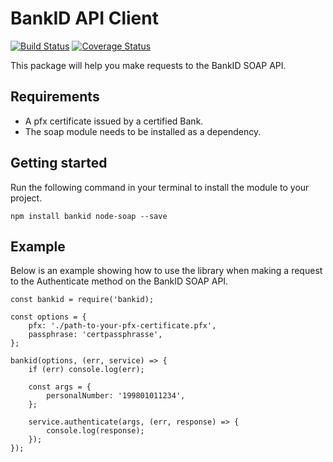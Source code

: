 # BankID API Client

[![Build Status](https://travis-ci.org/oddhill/node-bankid.svg?branch=master)](https://travis-ci.org/oddhill/node-bankid)
[![Coverage Status](https://coveralls.io/repos/github/oddhill/node-bankid/badge.svg?branch=master)](https://coveralls.io/github/oddhill/node-bankid?branch=master)

This package will help you make requests to the BankID SOAP API.

## Requirements

- A pfx certificate issued by a certified Bank.
- The soap module needs to be installed as a dependency.

## Getting started

Run the following command in your terminal to install the module to your project.

```
npm install bankid node-soap --save
```

## Example

Below is an example showing how to use the library when making a request to the Authenticate method on the BankID SOAP API.

```
const bankid = require('bankid);

const options = {
	pfx: './path-to-your-pfx-certificate.pfx',
	passphrase: 'certpassphrasse',
};

bankid(options, (err, service) => {
	if (err) console.log(err);
	
	const args = {
		personalNumber: '199801011234',
	};
	
	service.authenticate(args, (err, response) => {
		console.log(response);
	});
});
```
